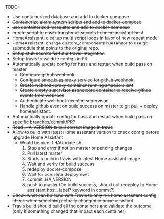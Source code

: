 TODO: 
- Use containerized database and add to docker-compose
- ~~Containerize alarm system scripts and add to docker-compose~~
- ~~use containerized mosquitto and add to docker-compose~~
- ~~create script to easily transfer all secrets to home assistant host~~
- HomeAssistant: cleanup multi script loops in favor of new repeat mode
- HomeAssistant: change custom_components huesensor to use git submodule that points to the original repo.
- ~~Setup stub secrets for futur travis integration~~
- ~~Setup travis to validate configs in PR~~
- Automatically update config for hass and restart when build pass on master
    - ~~Configure github webhook.~~
    - ~~Configure smee.io as proxy service for github webhook.~~
    - ~~Create webhook proxy container running smee.io client~~
    - ~~Create empty supervisor aspnetcore container to receive github events from webhook~~
    - ~~Authenticate web hook event in supervisor~~
    - Handle github event on build success on master to git pull + deploy homeassistant.
- Automatically update config for hass and restart when build pass on specific branches/commit/PR?
- ~~Read .HA_VERSION to pull correct image in travis~~
- Allow to build with latest Home assistant version to check config before upgrade Home Assistant
    - Would be nice if HAUpdate.sh:
      1) Stop and error if not on master or pending changes
      2) Pull latest master
      3) Starts a build in travis with latest Home assistant image
      4) Wait and verify for build success
      5) redeploy docker-compose
      6) Wait for complete deployment
      7) commit .HA_VERSION 
      8) push to master (On build success, should not redeploy to Home assistant host.. label? keyword in commit?)
- ~~Check what can be done with Travis to only run home assistant config check when something actually changed in home assistant~~
- Travis build should build all the containers and validate the outcome (only if something changed that impact each container)
